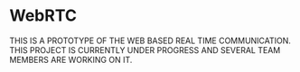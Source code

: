 # WebRTC
THIS IS A PROTOTYPE OF THE WEB BASED REAL TIME COMMUNICATION.
THIS PROJECT IS CURRENTLY UNDER PROGRESS AND SEVERAL TEAM MEMBERS ARE WORKING ON IT.
